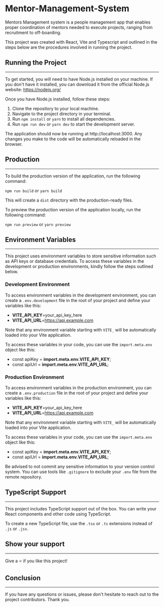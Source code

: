 # Mentor-Management-System

Mentors Management system is a people management app that enables proper
coordination of mentors needed to execute projects, ranging from recruitment to off-boarding.

This project was created with React, Vite and Typescript and outlined in the steps below are the procedures involved in running the project. 

## Running the Project
---
To get started, you will need to have Node.js installed on your machine. If you don't have it installed, you can download it from the official Node.js website: https://nodejs.org/

Once you have Node.js installed, follow these steps:

1. Clone the repository to your local machine.
2. Navigate to the project directory in your terminal.
3. Run `npm install` or `yarn` to install all dependencies.
4. Run `npm run dev` or `yarn dev` to start the development server.

The application should now be running at http://localhost:3000. Any changes you make to the code will be automatically reloaded in the browser.

## Production
---
To build the production version of the application, run the following command:

`npm run build`  or  `yarn build`

This will create a `dist` directory with the production-ready files.

To preview the production version of the application locally, run the following command:

`npm run preview`  or  `yarn preview`


## Environment Variables
---
This project uses environment variables to store sensitive information such as API keys or database credentials. To access these variables in the development or production environments, kindly follow the steps outlined below.

### Development Environment
To access environment variables in the development environment, you can create a `.env.development` file in the root of your project and define your variables like this:

* **VITE_API_KEY**=your_api_key_here
* **VITE_API_URL**=https://api.example.com

Note that any environment variable starting with  `VITE_` will be automatically loaded into your Vite application.

To access these variables in your code, you can use the `import.meta.env` object like this:

* const apiKey = **import.meta.env.VITE_API_KEY**;
* const apiUrl = **import.meta.env.VITE_API_URL**;

### Production Environment
To access environment variables in the production environment, you can create a `.env.production` file in the root of your project and define your variables like this:

* **VITE_API_KEY**=your_api_key_here
* **VITE_API_URL**=https://api.example.com

Note that any environment variable starting with  `VITE_` will be automatically loaded into your Vite application.

To access these variables in your code, you can use the `import.meta.env` object like this:

* const apiKey = **import.meta.env.VITE_API_KEY**;
* const apiUrl = **import.meta.env.VITE_API_URL**;

Be advised to not commit any sensitive information to your version control system. You can use tools like `.gitignore` to exclude your `.env` file from the remote repository.

## TypeScript Support
---
This project includes TypeScript support out of the box. You can write your React components and other code using TypeScript.

To create a new TypeScript file, use the `.tsx` or `.ts` extensions instead of `.js` or `.jsx`.

## Show your support
---
Give a ⭐️ if you like this project!

## Conclusion
---
If you have any questions or issues, please don't hesitate to reach out to the project contributors. 
Thank you.




